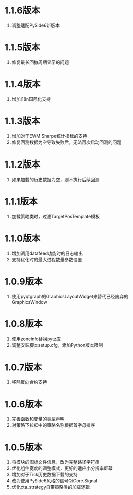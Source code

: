 # 1.1.6版本

1. 调整适配PySide6新版本

# 1.1.5版本

1. 修复最长回撤周期显示的问题

# 1.1.4版本

1. 增加i18n国际化支持

# 1.1.3版本

1. 增加对于EWM Sharpe统计指标的支持
2. 修复回测数据为空导致失败后，无法再次启动回测的问题

# 1.1.2版本

1. 如果加载的历史数据为空，则不执行后续回测

# 1.1.1版本

1. 加载策略类时，过滤TargetPosTemplate模板

# 1.1.0版本

1. 增加调用datafeed功能时的日志输出
2. 支持优化时的最大进程数量参数设置

# 1.0.9版本

1. 使用pyqtgraph的GraphicsLayoutWidget来替代已经废弃的GraphicsWindow

# 1.0.8版本

1. 使用zoneinfo替换pytz库
2. 调整安装脚本setup.cfg，添加Python版本限制

# 1.0.7版本

1. 移除反向合约支持

# 1.0.6版本

1. 完善函数和变量的类型声明
2. 对策略下拉框中的策略名称根据首字母排序


# 1.0.5版本

1. 将模块的图标文件信息，改为完整路径字符串
2. 优化组件宽度的调整模式，更好的适应小分辨率屏幕
3. 增加对于Tick历史数据下载的支持
4. 改为使用PySide6风格的信号QtCore.Signal
5. 优化cta_strategy自带策略类的加载逻辑

